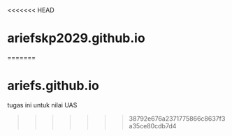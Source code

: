 <<<<<<< HEAD
# ariefskp2029.github.io
 
=======
# ariefs.github.io
tugas ini untuk nilai UAS
>>>>>>> 38792e676a2371775866c8637f3a35ce80cdb7d4
